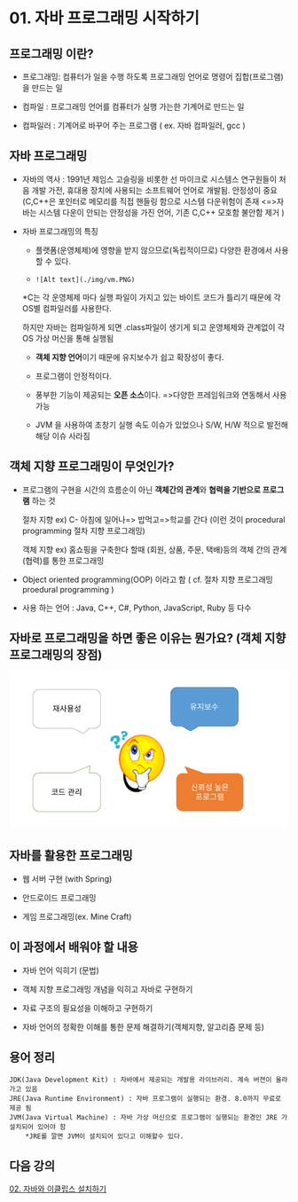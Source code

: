 # 01. 자바 프로그래밍 시작하기

##  프로그래밍 이란?

* 프로그래밍: 컴퓨터가 일을 수행 하도록 프로그래밍 언어로 명령어 집합(프로그램)을 만드는 일

* 컴파일 : 프로그래밍 언어를 컴퓨터가 실행 가는한 기계어로 만드는 일

* 컴파일러 : 기계어로 바꾸어 주는 프로그램 
      ( ex. 자바 컴파일러, gcc )

## 자바 프로그래밍 

+ 자바의 역사 : 1991년 제임스 고슬링을 비롯한 선 마이크로 시스템스 연구원들이 처음 개발
      가전, 휴대용 장치에 사용되는 소프트웨어 언어로 개발됨. 안정성이 중요(C,C++은 포인터로 메모리를 직접 핸들링 함으로 시스템 다운위험이 존재 <=>자바는 시스템 다운이 안되는 안정성을 가진 언어, 기존 C,C++ 모호함 불안함 제거 )

+ 자바 프로그래밍의 특징

  * 플랫폼(운영체제)에 영향을 받지 않으므로(독립적이므로) 다양한 환경에서 사용할 수 있다.
  * 
        ![Alt text](./img/vm.PNG)
        
  *C는 각 운영체제 마다 실행 파일이 가지고 있는 바이트 코드가 틀리기 때문에 각 OS별 컴파일러를 사용한다.

  하지만 자바는 컴파일하게 되면 .class파일이 생기게 되고 운영체제와 관계없이 각 OS 가상 머신을 통해 실행됨 

  + **객체 지향 언어**이기 때문에 유지보수가 쉽고 확장성이 좋다.

  + 프로그램이 안정적이다.

  + 풍부한 기능이 제공되는 **오픈 소스**이다. =>다양한 프레임워크와 연동해서 사용 가능

  + JVM 을 사용하여 초창기 실행 속도 이슈가 있었으나 S/W, H/W 적으로 발전해 해당 이슈 사라짐


## 객체 지향 프로그래밍이 무엇인가?

+ 프로그램의 구현을 시간의 흐름순이 아닌 **객체간의 관계**와 **협력을 기반으로 프로그램** 하는 것

   절차 지향 ex) C- 아침에 일어나=> 밥먹고=>학교를 간다 (이런 것이 procedural programming 절차 지향 프로그래밍)

  객체 지향 ex) 홈쇼핑을 구축한다 할때 (회원, 상품, 주문, 택배)등의 객체 간의 관계(협력)를 통한 프로그래밍

+ Object oriented programming(OOP)  이라고 함 ( cf. 절차 지향 프로그래밍 proedural programming )

+ 사용 하는 언어 : Java, C++, C#, Python, JavaScript, Ruby 등 다수

## 자바로 프로그래밍을 하면 좋은 이유는 뭔가요? (객체 지향 프로그래밍의 장점)

![why java](./img/usejava.png)

## 자바를 활용한 프로그래밍

* 웹 서버 구현 (with Spring)

* 안드로이드 프로그래밍

* 게임 프로그래밍(ex. Mine Craft)

## 이 과정에서 배워야 할 내용

* 자바 언어 익히기 (문법)

* 객체 지향 프로그래밍 개념을 익히고 자바로 구현하기

* 자료 구조의 필요성을 이해하고 구현하기

* 자바 언어의 정확한 이해를 통한 문제 해결하기(객체지향, 알고리즘 문제 등)


## 용어 정리

    JDK(Java Development Kit) : 자바에서 제공되는 개발용 라이브러리. 계속 버젼이 올라가고 있음
    JRE(Java Runtime Environment) : 자바 프로그램이 실행되는 환경. 8.0까지 무료로 제공 됨 
    JVM(Java Virtual Machine) : 자바 가상 머신으로 프로그램이 실행되는 환경인 JRE 가 설치되어 있어야 함
    	*JRE를 깔면 JVM이 설치되어 있다고 이해할수 있다.

## 다음 강의
[02. 자바와 이클립스 설치하기](https://github.com/vivalahm/TIL/blob/main/JAVA/Chapter1/01-02/README.md)

    
